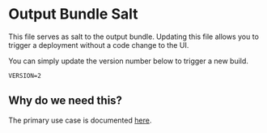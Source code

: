 # Output Bundle Salt

This file serves as salt to the output bundle. Updating this file allows you to
trigger a deployment without a code change to the UI.

You can simply update the version number below to trigger a new build.

```
VERSION=2
```

## Why do we need this?
The primary use case is documented [here](./docs/guides/run_updated_e2e_tests_in_luci_ui_promoter.md).
